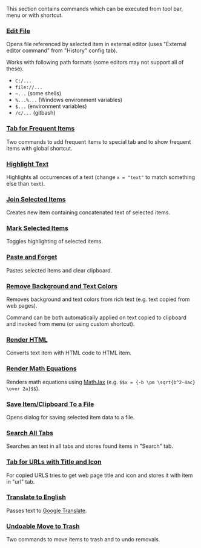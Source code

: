 This section contains commands which can be executed from tool bar, menu or with shortcut.

### [Edit File](edit-file.ini)

Opens file referenced by selected item in external editor (uses "External editor command" from "History" config tab).

Works with following path formats (some editors may not support all of these).

- `C:/...`
- `file://...`
- `~...` (some shells)
- `%...%...` (Windows environment variables)
- `$...` (environment variables)
- `/c/...` (gitbash)

### [Tab for Frequent Items](frequent-items-tab.ini)

Two commands to add frequent items to special tab and to show frequent items with global shortcut.

### [Highlight Text](highlight-text.ini)

Highlights all occurrences of a text (change `x = "text"` to match something else than `text`).

### [Join Selected Items](join-selected-items.ini)

Creates new item containing concatenated text of selected items.

### [Mark Selected Items](mark-selected-items.ini)

Toggles highlighting of selected items.

### [Paste and Forget](paste-and-forget.ini)

Pastes selected items and clear clipboard.

### [Remove Background and Text Colors](remove-background-and-text-colors.ini)

Removes background and text colors from rich text (e.g. text copied from web pages).

Command can be both automatically applied on text copied to clipboard and invoked from menu (or using custom shortcut).

### [Render HTML](render-html.ini)

Converts text item with HTML code to HTML item.

### [Render Math Equations](render-math-equations.ini)

Renders math equations using [MathJax](http://www.mathjax.org/) (e.g. `$$x = {-b \pm \sqrt{b^2-4ac} \over 2a}$$`).

### [Save Item/Clipboard To a File](save-item-clipboard-to-file.ini)

Opens dialog for saving selected item data to a file.

### [Search All Tabs](search-all-tabs.ini)

Searches an text in all tabs and stores found items in "Search" tab.

### [Tab for URLs with Title and Icon](tab-for-urls-with-title-and-icon.ini)

For copied URLS tries to get web page title and icon and stores it with item in "url" tab.

### [Translate to English](translate-to-english.ini)

Passes text to [Google Translate](https://translate.google.com/).

### [Undoable Move to Trash](undoable-move-to-trash.ini)

Two commands to move items to trash and to undo removals.

